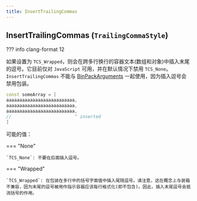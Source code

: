 ```yaml
---
title: InsertTrailingCommas
---
```


## InsertTrailingCommas (`TrailingCommaStyle`)

??? info
    clang-format 12

如果设置为 `TCS_Wrapped`，则会在跨多行换行的容器文本(数组和对象)中插入末尾的逗号。它目前仅对 `JavaScript` 可用，并在默认情况下禁用 `TCS_None`。`InsertTrailingCommas` 不能与 [BinPackArguments](../BinPackArguments) 一起使用，因为插入逗号会禁用包装。

```cpp
const someArray = [
aaaaaaaaaaaaaaaaaaaaaaaaaa,
aaaaaaaaaaaaaaaaaaaaaaaaaa,
aaaaaaaaaaaaaaaaaaaaaaaaaa,
//                        ^ inserted
]
```

可能的值：

=== "None"

    `TCS_None`: 不要在后面插入逗号。

=== "Wrapped"

    `TCS_Wrapped`: 在包装在多行中的括号字面值中插入尾随逗号。请注意，这在概念上与装箱不兼容，因为末尾的逗号被用作指示容器应该每行格式化(即不包含)。因此，插入末尾逗号会抵消括号的作用。
